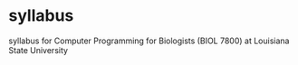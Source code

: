 # syllabus
syllabus for Computer Programming for Biologists (BIOL 7800) at Louisiana State University
